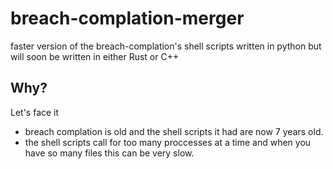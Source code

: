 # breach-complation-merger
faster version of the breach-complation's shell scripts written in python but will soon be written in either Rust or C++


## Why?
Let's face it 
- breach complation is old and the shell scripts it had are now 7 years old.
- the shell scripts call for too many proccesses at a time and when you have so many files this can be very slow.

